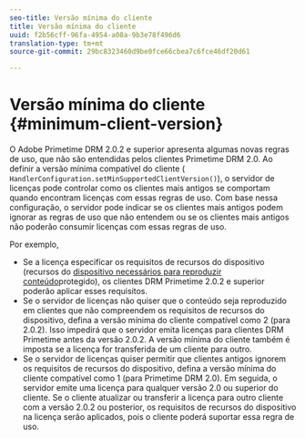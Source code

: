 ```yaml
---
seo-title: Versão mínima do cliente
title: Versão mínima do cliente
uuid: f2b56cff-96fa-4954-a08a-9b3e78f496d6
translation-type: tm+mt
source-git-commit: 29bc8323460d9be0fce66cbea7c6fce46df20d61

---
```



# Versão mínima do cliente {#minimum-client-version}

O Adobe Primetime DRM 2.0.2 e superior apresenta algumas novas regras de uso, que não são entendidas pelos clientes Primetime DRM 2.0. Ao definir a versão mínima compatível do cliente ( `HandlerConfiguration.setMinSupportedClientVersion()`), o servidor de licenças pode controlar como os clientes mais antigos se comportam quando encontram licenças com essas regras de uso. Com base nessa configuração, o servidor pode indicar se os clientes mais antigos podem ignorar as regras de uso que não entendem ou se os clientes mais antigos não poderão consumir licenças com essas regras de uso.

Por exemplo,

* Se a licença especificar os requisitos de recursos do dispositivo (recursos do [dispositivo necessários para reproduzir conteúdo](../../../protecting-content/introduction/usage-rules/runtime-application-restrictions/device-capabilities.md)protegido), os clientes DRM Primetime 2.0.2 e superior poderão aplicar esses requisitos.
* Se o servidor de licenças não quiser que o conteúdo seja reproduzido em clientes que não compreendem os requisitos de recursos do dispositivo, defina a versão mínima do cliente compatível como 2 (para 2.0.2). Isso impedirá que o servidor emita licenças para clientes DRM Primetime antes da versão 2.0.2. A versão mínima do cliente também é imposta se a licença for transferida de um cliente para outro.
* Se o servidor de licenças quiser permitir que clientes antigos ignorem os requisitos de recursos do dispositivo, defina a versão mínima do cliente compatível como 1 (para Primetime DRM 2.0). Em seguida, o servidor emite uma licença para qualquer versão 2.0 ou superior do cliente. Se o cliente atualizar ou transferir a licença para outro cliente com a versão 2.0.2 ou posterior, os requisitos de recursos do dispositivo na licença serão aplicados, pois o cliente poderá suportar essa regra de uso.

